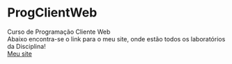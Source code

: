 # ProgClientWeb
Curso de Programação Cliente Web
\
Abaixo encontra-se o link para o meu site, onde estão todos os laboratórios da Disciplina!
\
 [Meu site](https://gitisa07.github.io/Meu%20site%20Isabella/Meu%20site1/index.html)

